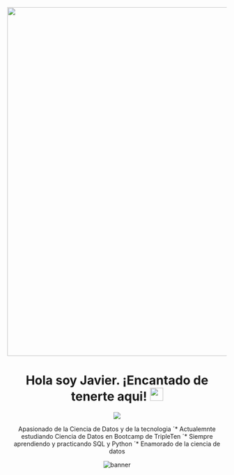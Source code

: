 <div id="header" align="center">
  <img decoding="async"
src="https://github.com/JavierGarciaMtz/JavierGarciaMtz/blob/main/Banner.png"
width="800"/>
</div>
<div id="badges" align="center">
<img decoding="async" src="https://visitor-badge-reloaded.herokuapp.com/badge?page_id=JavierGarciaMtz.JavierGarciaMtz&color=00cf00" alt=""/>
<h1>
  Hola soy Javier. ¡Encantado de tenerte aqui!
  <img decoding="async" src="https://media.giphy.com/media/hvRJCLFzcasrR4ia7z/giphy.gif" width="30px"/>
</h1>
  
[![](https://img.shields.io/badge/LinkedIn-0077B5?style=for-the-badge&logo=linkedin&logoColor=white)](https://www.linkedin.com/in/noelianav/)

Apasionado de la Ciencia de Datos y de la tecnologia
´* Actualemnte estudiando Ciencia de Datos en Bootcamp de TripleTen
´* Siempre aprendiendo y practicando SQL y Python
´* Enamorado de la ciencia de datos

<!--
**JavierGarciaMtz/JavierGarciaMtz** is a ✨ _special_ ✨ repository because its `README.md` (this file) appears on your GitHub profile.

Here are some ideas to get you started:

- 🔭 I’m currently working on ...
- 🌱 I’m currently learning ...
- 👯 I’m looking to collaborate on ...
- 🤔 I’m looking for help with ...
- 💬 Ask me about ...
- 📫 How to reach me: ...
- 😄 Pronouns: ...
- ⚡ Fun fact: ...
-->
![banner](https://github.com/user-attachments/assets/6c1ead56-b04a-4c19-bd7f-0626ec4901b0)
